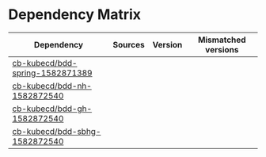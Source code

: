 # Dependency Matrix

Dependency | Sources | Version | Mismatched versions
---------- | ------- | ------- | -------------------
[cb-kubecd/bdd-spring-1582871389](https://github.com/cb-kubecd/bdd-spring-1582871389.git) |  | []() | 
[cb-kubecd/bdd-nh-1582872540](https://github.com/cb-kubecd/bdd-nh-1582872540.git) |  | []() | 
[cb-kubecd/bdd-gh-1582872540](https://github.com/cb-kubecd/bdd-gh-1582872540.git) |  | []() | 
[cb-kubecd/bdd-sbhg-1582872540](https://github.com/cb-kubecd/bdd-sbhg-1582872540.git) |  | []() | 
